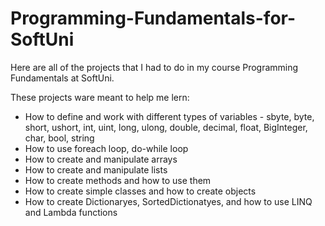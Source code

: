 # Programming-Fundamentals-for-SoftUni
Here are all of the projects that I had to do in my course Programming Fundamentals at SoftUni.

These projects ware meant to help me lern:
- How to define and work with different types of variables - sbyte, byte, short, ushort, int, uint, long, ulong, double, decimal, float, BigInteger, char, bool, string
- How to use foreach loop, do-while loop
- How to create and manipulate arrays
- How to create and manipulate lists
- How to create methods and how to use them
- How to create simple classes and how to create objects
- How to create Dictionaryes, SortedDictionatyes, and how to use LINQ and Lambda functions
